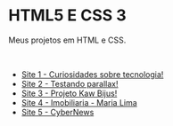 <h1>
        HTML5 E CSS 3
    </h1>
<p> Meus projetos em HTML e CSS. </p> <br>
  <ul>
        <li><a href="https://cgb102000.github.io/html-css/android">Site 1 - Curiosidades sobre tecnologia! </a> <br></li>
        <li><a href="https://cgb102000.github.io/html-css/desafio 012">Site 2 - Testando parallax! </a> <br></li>
        <li><a href="https://cgb102000.github.io/html-css/projeto kawany/index.html">Site 3 - Projeto Kaw Bijus! </a> <br> </li>        
        <li><a href="https://cgb102000.github.io/html-css/imobiliaria">Site 4 - Imobiliaria - Maria Lima</a> <br> </li>
        <li><a href="https://cgb102000.github.io/html-css/CyberNews">Site 5 - CyberNews </a> <br> </li>
    </ul>

